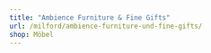 ```yaml
---
title: "Ambience Furniture & Fine Gifts"
url: /milford/ambience-furniture-und-fine-gifts/
shop: Möbel
---
```

